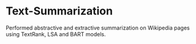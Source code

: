 # Text-Summarization
Performed abstractive and extractive summarization on Wikipedia pages using TextRank, LSA and BART models.

